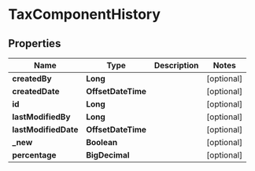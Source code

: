 

# TaxComponentHistory


## Properties

| Name | Type | Description | Notes |
|------------ | ------------- | ------------- | -------------|
|**createdBy** | **Long** |  |  [optional] |
|**createdDate** | **OffsetDateTime** |  |  [optional] |
|**id** | **Long** |  |  [optional] |
|**lastModifiedBy** | **Long** |  |  [optional] |
|**lastModifiedDate** | **OffsetDateTime** |  |  [optional] |
|**_new** | **Boolean** |  |  [optional] |
|**percentage** | **BigDecimal** |  |  [optional] |



